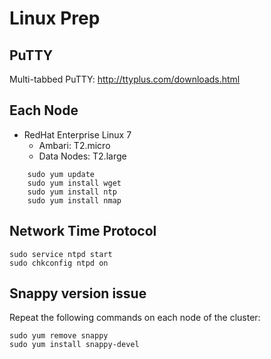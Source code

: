 # Linux Prep

## PuTTY

Multi-tabbed PuTTY: http://ttyplus.com/downloads.html

## Each Node

*	RedHat Enterprise Linux 7
    *   Ambari: T2.micro
	*   Data Nodes: T2.large
	
```
	sudo yum update
	sudo yum install wget
	sudo yum install ntp
	sudo yum install nmap
```

## Network Time Protocol

```
sudo service ntpd start
sudo chkconfig ntpd on
```

## Snappy version issue

Repeat the following commands on each node of the cluster:

```
sudo yum remove snappy
sudo yum install snappy-devel
```